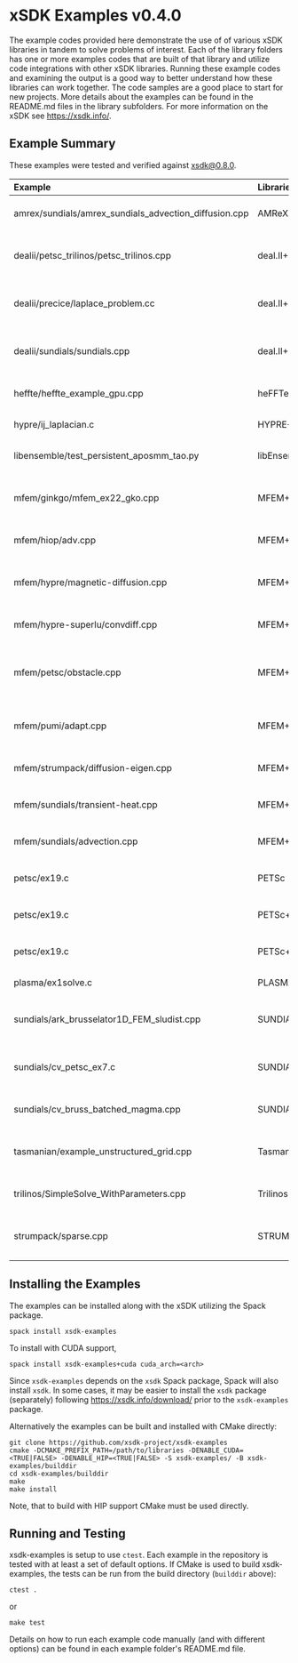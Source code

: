 # xSDK Examples v0.4.0

The example codes provided here demonstrate the use of of various xSDK libraries in tandem to solve problems of
interest.  Each of the library folders has one or more examples codes that are built of that library
and utilize code integrations with other xSDK libraries.  Running these example codes and
examining the output is a good way to better understand how these libraries can work together. The
code samples are a good place to start for new projects.  More details about the examples can be found
in the README.md files in the library subfolders.  For more information on the xSDK see <https://xsdk.info/>.

## Example Summary

These examples were tested and verified against xsdk@0.8.0.

| Example                                               | Libraries                | Description                                       | GPUs           |
|:------------------------------------------------------|:-------------------------|:--------------------------------------------------|:---------------|
| amrex/sundials/amrex_sundials_advection_diffusion.cpp | AMReX+SUNDIALS           | 2D Advection-diffusion problem                    | ![cuda]        |
| dealii/petsc_trilinos/petsc_trilinos.cpp              | deal.II+PETSc/Trilinos   | Poisson problem using MPI and AMG preconditioners |                |
| dealii/precice/laplace_problem.cc                     | deal.II+preCICE          | Coupling of Laplace problem with external b.c.    |                |
| dealii/sundials/sundials.cpp                          | deal.II+Sundials         | Nonlinear, minimal surface problem                |                |
| heffte/heffte_example_gpu.cpp                         | heFFTe+MAGMA             | 3D FFT transform using the GPU                    | ![cuda] ![hip] |
| hypre/ij_laplacian.c                                  | HYPRE+SuperLU_Dist       | 2D Laplacian problem                              |                |
| libensemble/test_persistent_aposmm_tao.py             | libEnsemble+PETSc        | 2D constrained optimization problem               |                |
| mfem/ginkgo/mfem_ex22_gko.cpp                         | MFEM+Ginkgo              | 3D damped harmonic oscillator with Ginkgo solver  | ![cuda] ![hip] |
| mfem/hiop/adv.cpp                                     | MFEM+HiOp                | Time-dependent advection                          |                |
| mfem/hypre/magnetic-diffusion.cpp                     | MFEM+HYPRE               | Steady state magnetic diffusion problem           | ![cuda] ![hip] |
| mfem/hypre-superlu/convdiff.cpp                       | MFEM+HYPRE+SuperLU_Dist  | 2D steady state convective diffusion              |                |
| mfem/petsc/obstacle.cpp                               | MFEM+PETSc               | Membrane obstacle problem (min energy functional) |                |
| mfem/pumi/adapt.cpp                                   | MFEM+PUMI                | Adaptive mesh refinement for a diffusion problem  |                |
| mfem/strumpack/diffusion-eigen.cpp                    | MFEM+STRUMPACK+HYPRE     | Diffusion eigenvalue problem                      |                |
| mfem/sundials/transient-heat.cpp                      | MFEM+SUNDIALS            | 2D transient nonlinear heat conduction            |                |
| mfem/sundials/advection.cpp                           | MFEM+SUNDIALS            | 2D time-dependent advection                       | ![cuda]        |
| petsc/ex19.c                                          | PETSc                    | 2D nonlinear driven cavity problem                | ![cuda] ![hip] |
| petsc/ex19.c                                          | PETSc+HYPRE              | 2D nonlinear driven cavity problem                | ![cuda]        |
| petsc/ex19.c                                          | PETSc+SuperLU_Dist       | 2D nonlinear driven cavity problem                |                |
| plasma/ex1solve.c                                     | PLASMA+SLATE+BLASPP      | Linear system direct solution                     | ![cuda]        |
| sundials/ark_brusselator1D_FEM_sludist.cpp            | SUNDIALS+SuperLU_Dist    | 1D nonlinear time-dependent PDE solution          |                |
| sundials/cv_petsc_ex7.c                               | SUNDIALS+PETSc           | 2D nonlinear time-dependent PDE solution          |                |
| sundials/cv_bruss_batched_magma.cpp                   | SUNDIALS+MAGMA           | Batch of 0D chemical kinetics ODEs                | ![cuda] ![hip] |
| tasmanian/example_unstructured_grid.cpp               | Tasmanian+MAGMA          | Constructs a sparse grid model from random data   | ![cuda] ![hip] |
| trilinos/SimpleSolve_WithParameters.cpp               | Trilinos+SuperLU_Dist    | Small linear system direct solution               |                |
| strumpack/sparse.cpp                                  | STRUMPACK+ButterflyPACK  | 3D Poisson problem with STRUMPACK preconditioner  |                |


## Installing the Examples

The examples can be installed along with the xSDK utilizing the Spack package.

```
spack install xsdk-examples
```

To install with CUDA support,

```
spack install xsdk-examples+cuda cuda_arch=<arch>
```

Since `xsdk-examples` depends on the `xsdk` Spack package, Spack will also install `xsdk`. In some cases, it may be easier to install the `xsdk` package (separately) following https://xsdk.info/download/ prior to the `xsdk-examples` package.

Alternatively the examples can be built and installed with CMake directly:

```
git clone https://github.com/xsdk-project/xsdk-examples
cmake -DCMAKE_PREFIX_PATH=/path/to/libraries -DENABLE_CUDA=<TRUE|FALSE> -DENABLE_HIP=<TRUE|FALSE> -S xsdk-examples/ -B xsdk-examples/builddir
cd xsdk-examples/builddir
make
make install
```

Note, that to build with HIP support CMake must be used directly.

## Running and Testing

xsdk-examples is setup to use `ctest`. Each example in the repository is tested with at least a set of default options. If CMake is used to build xsdk-examples, the tests can be run from the build directory (`builddir` above):
```
ctest .
```
or
```
make test
```
Details on how to run each example code manually (and with different options) can be found in each example folder's README.md file.


[cuda]: https://img.shields.io/badge/-cuda-brightgreen?style=flat "CUDA"
[hip]: https://img.shields.io/badge/-hip-red?style=flat "HIP"
